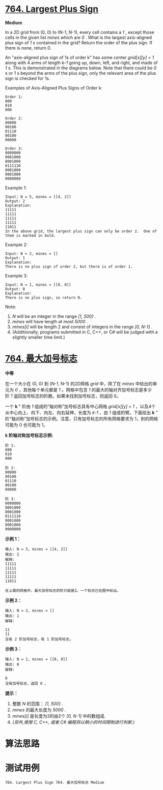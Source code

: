 # [764. Largest Plus Sign][enTitle]

**Medium**

In a 2D  *grid*  from (0, 0) to (N-1, N-1), every cell contains a  *1* , except those cells in the given list  *mines*  which are  *0* . What is the largest axis-aligned plus sign of  *1* s contained in the grid? Return the order of the plus sign. If there is none, return 0.

An "axis-aligned plus sign of 1s of order k" has some center  *grid[x][y] = 1*  along with 4 arms of length  *k-1*  going up, down, left, and right, and made of  *1* s. This is demonstrated in the diagrams below. Note that there could be  *0* s or  *1* s beyond the arms of the plus sign, only the relevant area of the plus sign is checked for 1s.



Examples of Axis-Aligned Plus Signs of Order k:

```
Order 1:
000
010
000

Order 2:
00000
00100
01110
00100
00000

Order 3:
0000000
0001000
0001000
0111110
0001000
0001000
0000000

```



Example 1:

```
Input: N = 5, mines = [[4, 2]]
Output: 2
Explanation:
11111
11111
11111
11111
11011
In the above grid, the largest plus sign can only be order 2.  One of them is marked in bold.

```



Example 2:

```
Input: N = 2, mines = []
Output: 1
Explanation:
There is no plus sign of order 2, but there is of order 1.

```



Example 3:

```
Input: N = 1, mines = [[0, 0]]
Output: 0
Explanation:
There is no plus sign, so return 0.

```



Note:

1.  *N*  will be an integer in the range  *[1, 500]* . 
2.  *mines*  will have length at most  *5000* . 
3.  *mines[i]*  will be length 2 and consist of integers in the range  *[0, N-1]* . 
4. (Additionally, programs submitted in C, C++, or C# will be judged with a slightly smaller time limit.)




# [764. 最大加号标志][cnTitle]

**中等**

在一个大小在 (0, 0) 到 (N-1, N-1) 的2D网格  *grid*  中，除了在  *mines*  中给出的单元为  *0* ，其他每个单元都是  *1* 。网格中包含  *1*  的最大的轴对齐加号标志是多少阶？返回加号标志的阶数。如果未找到加号标志，则返回 0。

一个 **k** " 阶由  *1*  组成的“轴对称”加号标志具有中心网格  *grid[x][y] = 1*  ，以及4个从中心向上、向下、向左、向右延伸，长度为  *k-1* ，由  *1*  组成的臂。下面给出 **k** " 阶“轴对称”加号标志的示例。注意，只有加号标志的所有网格要求为 1，别的网格可能为 0 也可能为 1。



**k 阶轴对称加号标志示例:** 

```
阶 1:
000
010
000

阶 2:
00000
00100
01110
00100
00000

阶 3:
0000000
0001000
0001000
0111110
0001000
0001000
0000000

```



**示例 1：** 

```
输入: N = 5, mines = [[4, 2]]
输出: 2
解释:
11111
11111
11111
11111
11011

在上面的网格中，最大加号标志的阶只能是2。一个标志已在图中标出。

```



**示例 2：** 

```
输入: N = 2, mines = []
输出: 1
解释:

11
11
没有 2 阶加号标志，有 1 阶加号标志。

```



**示例 3：** 

```
输入: N = 1, mines = [[0, 0]]
输出: 0
解释:

0
没有加号标志，返回 0 。

```



**提示：** 

1. 整数 *N*  的范围：  *[1, 500]* . 
2.  *mines*  的最大长度为  *5000* . 
3.  *mines[i]*  是长度为2的由2个  *[0, N-1]*  中的数组成. 
4.  *(另外,使用 C, C++, 或者 C# 编程将以稍小的时间限制进行判断.)* 






# 算法思路

# 测试用例
```
764. Largest Plus Sign 764. 最大加号标志 Medium
```

[enTitle]: https://leetcode.com/problems/largest-plus-sign/
[cnTitle]: https://leetcode-cn.com/problems/largest-plus-sign/
